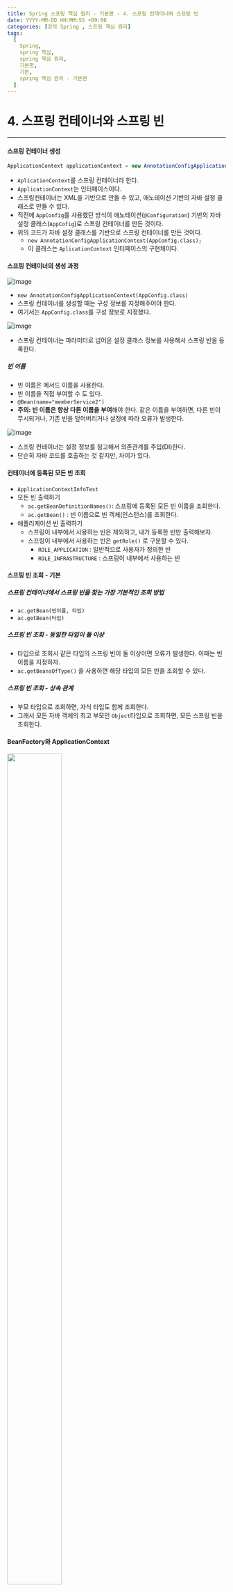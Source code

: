 ```yaml
---
title: Spring 스프링 핵심 원리 - 기본편 - 4. 스프링 컨테이너와 스프링 빈
date: YYYY-MM-DD HH:MM:SS +09:00
categories: [강의 Spring , 스프링 핵심 원리]
tags:
  [
    Spring,
    spring 핵심,
    spring 핵심 원리,
    기본편,
    기본,
    spring 핵심 원리 - 기본편
  ]
---
```


# 4. 스프링 컨테이너와 스프링 빈

----
#### 스프링 컨테이너 생성
```java
ApplicationContext applicationContext = new AnnotationConfigApplicationContext(AppConfig.class);
```
* `AplicationContext`를 스프링 컨테이너라 한다.
* `ApplicationContext`는 인터페이스이다.
* 스프링컨테이너는 XML을 기반으로 만들 수 있고, 애노테이션 기반의 자바 설정 클래스로 만들 수 있다.
* 직전에 `AppConfig`를 사용했던 방식이 애노테이션(`@Configuration`) 기반의 자바 설정 클래스(`AppCofig`)로 스프링 컨테이너를 만든 것이다.
* 위의 코드가 자바 설정 클래스를 기반으로 스프링 컨테이너를 만든 것이다.
  * `new AnnotationConfigApplicationContext(AppConfig.class);`
  * 이 클래스는 `AplicationContext` 인터페이스의 구현체이다.

#### 스프링 컨테이너의 생성 과정
![image](https://github.com/tomy8964/CodingTestExercise/assets/103511161/ba21142c-d3ed-4b3c-b5e2-2fc0baa91b79)

* `new AnnotationConfigApplicationContext(AppConfig.class)`
* 스프링 컨테이너를 생성할 때는 구성 정보를 지정해주어야 한다.
* 여기서는 `AppConfig.class`를 구성 정보로 지정했다.

![image](https://github.com/tomy8964/CodingTestExercise/assets/103511161/cac5ca0f-40a7-4d07-82a1-76f819ab1243)

* 스프링 컨테이너는 파라미터로 넘어온 설정 클래스 정보를 사용해서 스프링 빈을 등록한다.

##### 빈 이름
* 빈 이름은 메서드 이름을 사용한다.
* 빈 이름을 직접 부여할 수 도 있다.
* `@Bean(name="memberService2")`
*  **주의: 빈 이름은 항상 다른 이름을 부여**해야 한다. 같은 이름을 부여하면, 다른 빈이 무시되거나, 기존 빈을
덮어버리거나 설정에 따라 오류가 발생한다.

![image](https://github.com/tomy8964/CodingTestExercise/assets/103511161/c590f233-6317-4e23-befd-2d401b39d166)

* 스프링 컨테이너는 설정 정보를 참고해서 의존관계를 주입(DI)한다.
* 단순히 자바 코드를 호출하는 것 같지만, 차이가 있다.

#### 컨테이너에 등록된 모든 빈 조회
* `ApplicationContextInfoTest`
* 모든 빈 출력하기
  * `ac.getBeanDefinitionNames()`: 스프링에 등록된 모든 빈 이름을 조회한다.
  * `ac.getBean()` : 빈 이름으로 빈 객체(인스턴스)를 조회한다.
* 애플리케이션 빈 출력하기
  * 스프링이 내부에서 사용하는 빈은 제외하고, 내가 등록한 빈만 출력해보자.
  * 스프링이 내부에서 사용하는 빈은 `getRole()` 로 구분할 수 있다.
    * `ROLE_APPLICATION` : 일반적으로 사용자가 정의한 빈
    * `ROLE_INFRASTRUCTURE` : 스프링이 내부에서 사용하는 빈

#### 스프링 빈 조회 - 기본
##### 스프링 컨테이너에서 스프링 빈을 찾는 가장 기본적인 조회 방법
* `ac.getBean(빈이름, 타입)`
* `ac.getBean(타입)`

##### 스프링 빈 조회 - 동일한 타입이 둘 이상
* 타입으로 조회시 같은 타입의 스프링 빈이 둘 이상이면 오류가 발생한다. 이때는 빈 이름을 지정하자.
* `ac.getBeansOfType()` 을 사용하면 해당 타입의 모든 빈을 조회할 수 있다.

##### 스프링 빈 조회 - 상속 관계
* 부모 타입으로 조회하면, 자식 타입도 함께 조회한다.
* 그래서 모든 자바 객체의 최고 부모인 `Object`타입으로 조회하면, 모든 스프링 빈을 조회한다.

#### BeanFactory와 ApplicationContext

<img src="https://github.com/tomy8964/CodingTestExercise/assets/103511161/7bc3d2bd-7e53-492d-9e30-22c2e51fbd47" width = "50%" height = "70%"/>

##### BeanFactory
* 스프링 컨테이너의 최상위 인터페이스
* 스프링 빈을 관리하고 조회하는 역할을 담당
* `getBean()`을 제공

##### ApplicationContext
* BeanFactory 기능을 모두 상속받아서 제공
* 수 많은 부가 기능 제공
  * 메시지 소스를 활용한 국제화
  * 환경변수
  * 애플리케이션 이벤트
  * 편리한 리소스 조회

#### 다양한 설정 형식 지원 - 자바 코드, XML
- 자바 코드, XML, Groovy 등등
    - xml 기반의 설정 정보와 자바 코드로 된 설정 정보를 비교해보면 거의 비슷하다.

##### 스프링 빈 설정 메타 정보 - BeanDefinition
* 다양한 설정 정보 형식 지원 - `BeanDefinition` 추상화
* **역할과 구현을 개념적으로 구분**
  * XML이나 자바 코드를 읽어서 BeanDefinition으로 만드는 것
  * 스프링 컨테이너는 BeanDefinition만 알면 된다.
* `BeanDefinition`을 빈 설정 메타 정보라 한다.
  * `@Bean`,`<bean>` 당 각각 하나씩 메타 정보가 생성
* 스프링 컨테이너는 이 메타정보를 기반으로 스프링 빈을 생성한다.







----

###### References: 김영한 - [스프링 핵심 원리 - 기본편]
